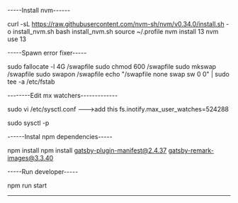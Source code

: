 
-----Install nvm------

curl -sL https://raw.githubusercontent.com/nvm-sh/nvm/v0.34.0/install.sh -o install_nvm.sh
bash install_nvm.sh
source ~/.profile
nvm install 13
nvm use 13

-----Spawn error fixer-----

sudo fallocate -l 4G /swapfile
sudo chmod 600 /swapfile
sudo mkswap /swapfile
sudo swapon /swapfile
echo "/swapfile none swap sw 0 0" | sudo tee -a /etc/fstab

--------Edit mx watchers-------------

sudo vi /etc/sysctl.conf
--->add this 
fs.inotify.max_user_watches=524288

sudo sysctl -p

------Instal npm dependencies-----

npm install
npm install gatsby-plugin-manifest@2.4.37 gatsby-remark-images@3.3.40

-----Run developer-----

npm run start

-----------------------

